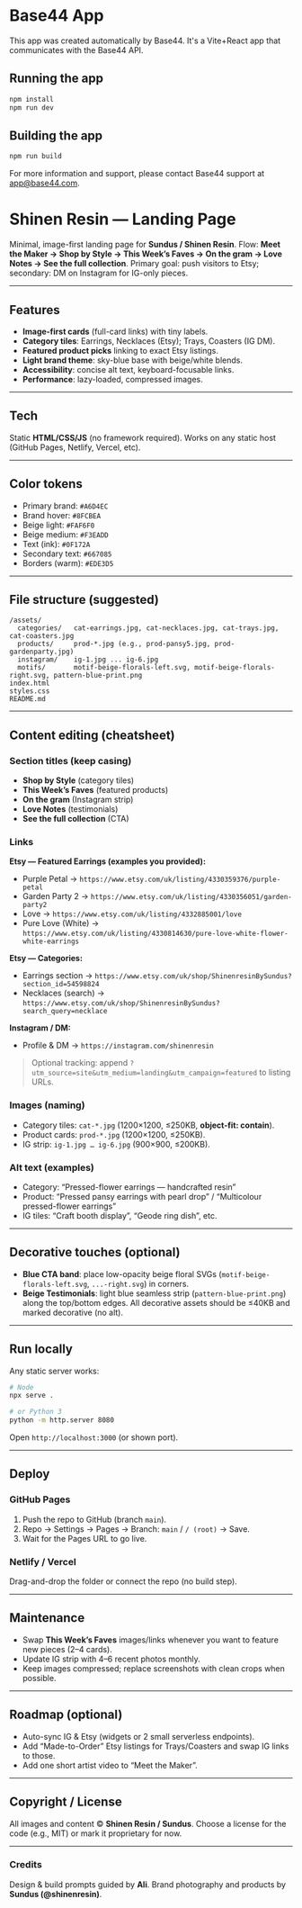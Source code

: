 # Base44 App


This app was created automatically by Base44.
It's a Vite+React app that communicates with the Base44 API.

## Running the app

```bash
npm install
npm run dev
```

## Building the app

```bash
npm run build
```

For more information and support, please contact Base44 support at app@base44.com.
# Shinen Resin — Landing Page

Minimal, image-first landing page for **Sundus / Shinen Resin**.
Flow: **Meet the Maker → Shop by Style → This Week’s Faves → On the gram → Love Notes → See the full collection**.
Primary goal: push visitors to Etsy; secondary: DM on Instagram for IG-only pieces.

---

## Features

* **Image-first cards** (full-card links) with tiny labels.
* **Category tiles**: Earrings, Necklaces (Etsy); Trays, Coasters (IG DM).
* **Featured product picks** linking to exact Etsy listings.
* **Light brand theme**: sky-blue base with beige/white blends.
* **Accessibility**: concise alt text, keyboard-focusable links.
* **Performance**: lazy-loaded, compressed images.

---

## Tech

Static **HTML/CSS/JS** (no framework required). Works on any static host (GitHub Pages, Netlify, Vercel, etc).

---

## Color tokens

* Primary brand: `#A6D4EC`
* Brand hover: `#8FCBEA`
* Beige light: `#FAF6F0`
* Beige medium: `#F3EADD`
* Text (ink): `#0F172A`
* Secondary text: `#667085`
* Borders (warm): `#EDE3D5`

---

## File structure (suggested)

```
/assets/
  categories/   cat-earrings.jpg, cat-necklaces.jpg, cat-trays.jpg, cat-coasters.jpg
  products/     prod-*.jpg (e.g., prod-pansy5.jpg, prod-gardenparty.jpg)
  instagram/    ig-1.jpg ... ig-6.jpg
  motifs/       motif-beige-florals-left.svg, motif-beige-florals-right.svg, pattern-blue-print.png
index.html
styles.css
README.md
```

---

## Content editing (cheatsheet)

### Section titles (keep casing)

* **Shop by Style** (category tiles)
* **This Week’s Faves** (featured products)
* **On the gram** (Instagram strip)
* **Love Notes** (testimonials)
* **See the full collection** (CTA)

### Links

**Etsy — Featured Earrings (examples you provided):**

* Purple Petal → `https://www.etsy.com/uk/listing/4330359376/purple-petal`
* Garden Party 2 → `https://www.etsy.com/uk/listing/4330356051/garden-party2`
* Love → `https://www.etsy.com/uk/listing/4332885001/love`
* Pure Love (White) → `https://www.etsy.com/uk/listing/4330814630/pure-love-white-flower-white-earrings`

**Etsy — Categories:**

* Earrings section → `https://www.etsy.com/uk/shop/ShinenresinBySundus?section_id=54598824`
* Necklaces (search) → `https://www.etsy.com/uk/shop/ShinenresinBySundus?search_query=necklace`

**Instagram / DM:**

* Profile & DM → `https://instagram.com/shinenresin`

> Optional tracking: append `?utm_source=site&utm_medium=landing&utm_campaign=featured` to listing URLs.

### Images (naming)

* Category tiles: `cat-*.jpg` (1200×1200, ≤250KB, **object-fit: contain**).
* Product cards: `prod-*.jpg` (1200×1200, ≤250KB).
* IG strip: `ig-1.jpg … ig-6.jpg` (900×900, ≤200KB).

### Alt text (examples)

* Category: “Pressed-flower earrings — handcrafted resin”
* Product: “Pressed pansy earrings with pearl drop” / “Multicolour pressed-flower earrings”
* IG tiles: “Craft booth display”, “Geode ring dish”, etc.

---

## Decorative touches (optional)

* **Blue CTA band**: place low-opacity beige floral SVGs (`motif-beige-florals-left.svg`, `...-right.svg`) in corners.
* **Beige Testimonials**: light blue seamless strip (`pattern-blue-print.png`) along the top/bottom edges.
  All decorative assets should be ≤40KB and marked decorative (no alt).

---

## Run locally

Any static server works:

```bash
# Node
npx serve .

# or Python 3
python -m http.server 8080
```

Open `http://localhost:3000` (or shown port).

---

## Deploy

### GitHub Pages

1. Push the repo to GitHub (branch `main`).
2. Repo → Settings → Pages → Branch: `main` / `/ (root)` → Save.
3. Wait for the Pages URL to go live.

### Netlify / Vercel

Drag-and-drop the folder or connect the repo (no build step).

---

## Maintenance

* Swap **This Week’s Faves** images/links whenever you want to feature new pieces (2–4 cards).
* Update IG strip with 4–6 recent photos monthly.
* Keep images compressed; replace screenshots with clean crops when possible.

---

## Roadmap (optional)

* Auto-sync IG & Etsy (widgets or 2 small serverless endpoints).
* Add “Made-to-Order” Etsy listings for Trays/Coasters and swap IG links to those.
* Add one short artist video to “Meet the Maker”.

---

## Copyright / License

All images and content © **Shinen Resin / Sundus**.
Choose a license for the code (e.g., MIT) or mark it proprietary for now.

---

### Credits

Design & build prompts guided by **Ali**.
Brand photography and products by **Sundus (@shinenresin)**.
